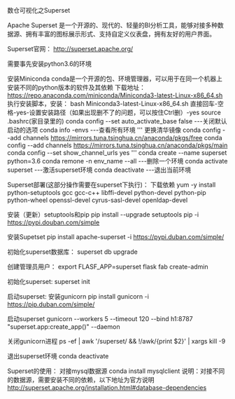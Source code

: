 数仓可视化之Superset

Apache Superset 是一个开源的、现代的、轻量的BI分析工具，能够对接多种数据源、拥有丰富的图标展示形式、支持自定义仪表盘，拥有友好的用户界面。

Superset官网：
http://superset.apache.org/

需要事先安装python3.6的环境

安装Miniconda
conda是一个开源的包、环境管理器，可以用于在同一个机器上安装不同的python版本的软件及其依赖
下载地址：https://repo.anaconda.com/miniconda/Miniconda3-latest-Linux-x86_64.sh
执行安装脚本，安装：
bash Miniconda3-latest-Linux-x86_64.sh    直接回车-空格-yes-设置安装路径（如果出现删不了的问题，可以按住Ctrl删）-yes
source .bashrc(家目录里的)
conda config --set auto_activate_base false   ---关闭默认启动的选项
conda info -envs  ---查看所有环境
'''
更换清华镜像
conda config --add channels https://mirrors.tuna.tsinghua.cn/anaconda/pkgs/free
conda config --add channels https://mirrors.tuna.tsinghua.cn/anaconda/pkgs/main
conda config --set show_channel_urls yes
'''
conda create --name superset python=3.6
conda remone -n env_name --all ---删除一个环境
conda activate superset ---激活superset环境
conda deactivate   ---退出当前环境

Superset部署(这部分操作需要在superset下执行)：
下载依赖
yum -y install python-setuptools gcc gcc-c++ libffi-devel python-devel python-pip python-wheel openssl-devel cyrus-sasl-devel openldap-devel

安装（更新）setuptools和pip
pip install --upgrade setuptools pip -i https://pypi.douban.com/simple

安装Supetset
pip install apache-superset -i https://pypi.duban.com/simple/

初始化superset数据库：
superset db upgrade

创建管理员用户：
export FLASF_APP=superset
flask fab create-admin

初始化superset:
superset init

启动superset:
安装gunicorn
pip install gunicorn -i https://pip.duban.com/simple/

启动superset
gunicorn --workers 5 --timeout 120 --bind h1:8787 "superset.app:create_app()" --daemon

关闭gunicorn进程
ps -ef | awk '/superset/ && !/awk/{print $2}' | xargs kill -9

退出superset环境
conda deactivate

Superset的使用：
对接mysql数据源
conda install mysqlclient
说明：对接不同的数据源，需要安装不同的依赖，以下地址为官方说明
http://superset.apache.org/installation.html#database-dependencies
